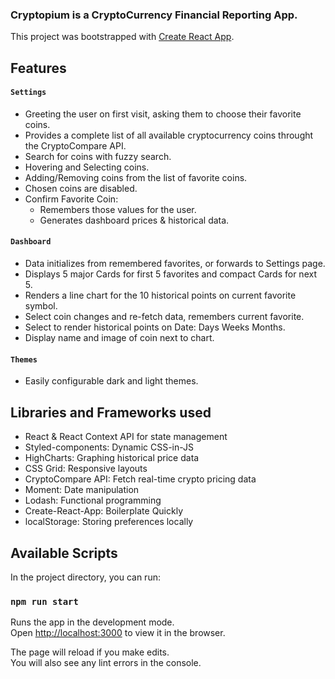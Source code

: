 ### Cryptopium is a CryptoCurrency Financial Reporting App.

This project was bootstrapped with [Create React App](https://github.com/facebook/create-react-app).

## Features

#### `Settings`

  - Greeting the user on first visit, asking them to choose their favorite coins.
  - Provides a complete list of all available cryptocurrency coins throught the CryptoCompare API.
  - Search for coins with fuzzy search.
  - Hovering and Selecting coins.
  - Adding/Removing coins from the list of favorite coins.
  - Chosen coins are disabled.
  - Confirm Favorite Coin:
    - Remembers those values for the user.
    - Generates dashboard prices & historical data.


#### `Dashboard`

- Data initializes from remembered favorites, or forwards to Settings page.
- Displays 5 major Cards for first 5 favorites and compact Cards for next 5.
- Renders a line chart for the 10 historical points on current favorite symbol.
- Select coin changes and re-fetch data, remembers current favorite.
- Select to render historical points on Date: Days Weeks Months.
- Display name and image of coin next to chart.


#### `Themes`

- Easily configurable dark and light themes.

## Libraries and Frameworks used
- React & React Context API for state management
- Styled-components: Dynamic CSS-in-JS
- HighCharts: Graphing historical price data
- CSS Grid: Responsive layouts
- CryptoCompare API: Fetch real-time crypto pricing data
- Moment: Date manipulation
- Lodash: Functional programming
- Create-React-App: Boilerplate Quickly
- localStorage: Storing preferences locally

## Available Scripts

In the project directory, you can run:

### `npm run start`

Runs the app in the development mode.<br />
Open [http://localhost:3000](http://localhost:3000) to view it in the browser.

The page will reload if you make edits.<br />
You will also see any lint errors in the console.
